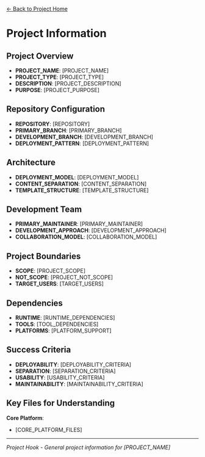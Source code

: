 [← Back to Project Home](../../../README.md)

# Project Information

## Project Overview
- **PROJECT_NAME**: [PROJECT_NAME]
- **PROJECT_TYPE**: [PROJECT_TYPE]
- **DESCRIPTION**: [PROJECT_DESCRIPTION]
- **PURPOSE**: [PROJECT_PURPOSE]

## Repository Configuration
- **REPOSITORY**: [REPOSITORY]
- **PRIMARY_BRANCH**: [PRIMARY_BRANCH]
- **DEVELOPMENT_BRANCH**: [DEVELOPMENT_BRANCH]
- **DEPLOYMENT_PATTERN**: [DEPLOYMENT_PATTERN]

## Architecture
- **DEPLOYMENT_MODEL**: [DEPLOYMENT_MODEL]
- **CONTENT_SEPARATION**: [CONTENT_SEPARATION]
- **TEMPLATE_STRUCTURE**: [TEMPLATE_STRUCTURE]

## Development Team
- **PRIMARY_MAINTAINER**: [PRIMARY_MAINTAINER]
- **DEVELOPMENT_APPROACH**: [DEVELOPMENT_APPROACH]
- **COLLABORATION_MODEL**: [COLLABORATION_MODEL]

## Project Boundaries
- **SCOPE**: [PROJECT_SCOPE]
- **NOT_SCOPE**: [PROJECT_NOT_SCOPE]
- **TARGET_USERS**: [TARGET_USERS]

## Dependencies
- **RUNTIME**: [RUNTIME_DEPENDENCIES]
- **TOOLS**: [TOOL_DEPENDENCIES]
- **PLATFORMS**: [PLATFORM_SUPPORT]

## Success Criteria
- **DEPLOYABILITY**: [DEPLOYABILITY_CRITERIA]
- **SEPARATION**: [SEPARATION_CRITERIA]
- **USABILITY**: [USABILITY_CRITERIA]
- **MAINTAINABILITY**: [MAINTAINABILITY_CRITERIA]

## Key Files for Understanding

**Core Platform**:
- [CORE_PLATFORM_FILES]

---

*Project Hook - General project information for [PROJECT_NAME]*